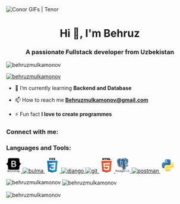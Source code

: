 <img src="https://media.tenor.com/lERi8E752QQAAAAC/conor-mcgregor-ufc.gif" jsaction="VQAsE" class="r48jcc pT0Scc iPVvYb" style="max-width: 498px; height: 280px; margin: 0px; width: 465px;" alt="Conor GIFs | Tenor" jsname="kn3ccd">
<h1 align="center">Hi 👋, I'm Behruz</h1>
<h3 align="center">A passionate Fullstack developer from Uzbekistan</h3>

<p align="left"> <img src="https://komarev.com/ghpvc/?username=behruzmulkamonov&label=Profile%20views&color=0e75b6&style=flat" alt="behruzmulkamonov" /> </p>

<p align="left"> <a href="https://github.com/ryo-ma/github-profile-trophy"><img src="https://github-profile-trophy.vercel.app/?username=behruzmulkamonov" alt="behruzmulkamonov" /></a> </p>

- 🌱 I’m currently learning **Backend and Database**

- 📫 How to reach me **Behruzmulkamonov@gmail.com**

- ⚡ Fun fact **I love to create programmes**

<h3 align="left">Connect with me:</h3>
<p align="left">
</p>

<h3 align="left">Languages and Tools:</h3>
<p align="left"> <a href="https://getbootstrap.com" target="_blank" rel="noreferrer"> <img src="https://raw.githubusercontent.com/devicons/devicon/master/icons/bootstrap/bootstrap-plain-wordmark.svg" alt="bootstrap" width="40" height="40"/> </a> <a href="https://bulma.io/" target="_blank" rel="noreferrer"> <img src="https://raw.githubusercontent.com/gilbarbara/logos/804dc257b59e144eaca5bc6ffd16949752c6f789/logos/bulma.svg" alt="bulma" width="40" height="40"/> </a> <a href="https://www.w3schools.com/css/" target="_blank" rel="noreferrer"> <img src="https://raw.githubusercontent.com/devicons/devicon/master/icons/css3/css3-original-wordmark.svg" alt="css3" width="40" height="40"/> </a> <a href="https://www.djangoproject.com/" target="_blank" rel="noreferrer"> <img src="https://cdn.worldvectorlogo.com/logos/django.svg" alt="django" width="40" height="40"/> </a> <a href="https://git-scm.com/" target="_blank" rel="noreferrer"> <img src="https://www.vectorlogo.zone/logos/git-scm/git-scm-icon.svg" alt="git" width="40" height="40"/> </a> <a href="https://www.w3.org/html/" target="_blank" rel="noreferrer"> <img src="https://raw.githubusercontent.com/devicons/devicon/master/icons/html5/html5-original-wordmark.svg" alt="html5" width="40" height="40"/> </a> <a href="https://www.postgresql.org" target="_blank" rel="noreferrer"> <img src="https://raw.githubusercontent.com/devicons/devicon/master/icons/postgresql/postgresql-original-wordmark.svg" alt="postgresql" width="40" height="40"/> </a> <a href="https://postman.com" target="_blank" rel="noreferrer"> <img src="https://www.vectorlogo.zone/logos/getpostman/getpostman-icon.svg" alt="postman" width="40" height="40"/> </a> <a href="https://www.python.org" target="_blank" rel="noreferrer"> <img src="https://raw.githubusercontent.com/devicons/devicon/master/icons/python/python-original.svg" alt="python" width="40" height="40"/> </a> </p>

<p><img align="left" src="https://github-readme-stats.vercel.app/api/top-langs?username=behruzmulkamonov&show_icons=true&locale=en&layout=compact" alt="behruzmulkamonov" /></p>

<p>&nbsp;<img align="center" src="https://github-readme-stats.vercel.app/api?username=behruzmulkamonov&show_icons=true&locale=en" alt="behruzmulkamonov" /></p>

<p><img align="center" src="https://github-readme-streak-stats.herokuapp.com/?user=behruzmulkamonov&" alt="behruzmulkamonov" /></p>
